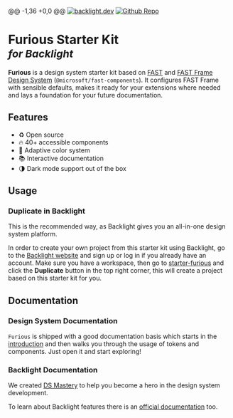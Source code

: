 @@ -1,36 +0,0 @@
[![backlight.dev](https://img.shields.io/badge/Open%20in-Backlight.dev%20editor-%23f8c307)](https://backlight.dev/preview/xS11aQmjMLIvr5PU5Mru)
[![Github Repo](https://img.shields.io/github/last-commit/divriots/starter-furious)](https://github.com/divriots/starter-furious)

# Furious Starter Kit <br> <small><em>for Backlight</em></small>

**Furious** is a design system starter kit based on [FAST](https://www.fast.design/) and [FAST Frame Design System](https://www.fast.design/docs/design-systems/fast-frame/) (`@microsoft/fast-components`). It configures FAST Frame with sensible defaults, makes it ready for your extensions where needed and lays a foundation for your future documentation.

## Features

- ♻️ Open source
- 🔥 40+ accessible components
- 🎨 Adaptive color system
- 📚 Interactive documentation
- 🌗 Dark mode support out of the box

## Usage

### Duplicate in Backlight

This is the recommended way, as Backlight gives you an all-in-one design system platform.

In order to create your own project from this starter kit using Backlight, go to the [Backlight website](https://backlight.dev/) and sign up or log in if you already have an account. Make sure you have a workspace, then go to [starter-furious](https://backlight.dev/edit/xS11aQmjMLIvr5PU5Mru) and click the **Duplicate** button in the top right corner, this will create a project based on this starter kit for you.

## Documentation

### Design System Documentation

`Furious` is shipped with a good documentation basis which starts in the [introduction](https://backlight.dev/edit/xS11aQmjMLIvr5PU5Mru/introduction/doc/introduction.md) and then walks you through the usage of tokens and components. Just open it and start exploring!

### Backlight Documentation

We created [DS Mastery](https://backlight.dev/mastery/) to help you become a hero in the design system development.

To learn about Backlight features there is an [official documentation](https://backlight.dev/docs/) too.
